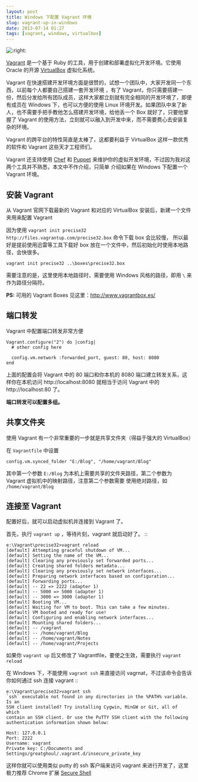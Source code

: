 ```yaml
---
layout: post
title: Windows 下配置 Vagrant 环境
slug: vagrant-up-in-windows
date: 2013-07-14 01:27
tags: [vagrant, windows, virtualbox]
---
```


![:right:](http://pic.yupoo.com/greatghoul_v/D0AP3bxn/Gkr9f.png)

[Vagrant] 是一个基于 Ruby 的工具，用于创建和部署虚拟化开发环境。它使用 Oracle 的开源 [VirtualBox] 虚拟化系统。

Vagrant 在快速搭建开发环境方面是很赞的，试想一个团队中，大家开发同一个东西，以前每个人都要自己搭建一套开发环境
，有了 Vagrant，你只需要搭建一份，然后分发给所有团队成员，这样大家都立刻就有完全相同的开发环境了，即便有成员在
Windows 下，也可以方便的使用 Linux 环境开发。如果团队中来了新人，也不需要手把手教他怎么搭建开发环境，给他丢一个
Box 就好了，只要他掌握了 Vagrant 的使用方法，立刻就可以融入到开发中来，而不需要费心去安装复杂的环境。

Vagrant 的跨平台的特性简直是太棒了，这都要利益于 VirtualBox 这样一款优秀的软件和 Vagrant 这些天才工程师们。

Vagrant 还支持使用 [Chef] 和 [Puppet] 来维护你的虚拟开发环境，不过因为我对这两个工具并不熟悉，本文中不作介绍，只简单
介绍如果在 Windows 下配置一个 Vagrant 环境。

[Vagrant]: http://www.vagrantup.com/
[VirtualBox]: https://www.virtualbox.org/
[Chef]: http://www.opscode.com/chef/
[Puppet]: https://puppetlabs.com/

安装 Vagrant
-------------------

从 Vagrant 官网下载最新的 Vagrant 和对应的 VirtualBox 安装后，新建一个文件夹用来配置 Vagrant

因为使用 `vagrant init precise32 http://files.vagrantup.com/precise32.box` 命令下载 box 会比较慢，
所以最好是提前使用迅雷等工具下载好 box 放在一个文件中，然后初始化时使用本地路径，会快很多。

    vagrant init precise32 ..\boxes\precise32.box

需要注意的是，这里使用本地路径时，需要使用 Windows 风格的路径，即用 `\` 来作为路径分隔符。

**PS:** 可用的 Vagrant Boxes 见这里：<http://www.vagrantbox.es/>

端口转发
------------

Vagrant 中配置端口转发非常方便

    Vagrant.configure("2") do |config|
      # other config here

      config.vm.network :forwarded_port, guest: 80, host: 8080
    end

上面的配置会将 Vagrant 中的 80 端口和你本机的 8080 端口建立转发关系，这样你在本机访问 http://localhost:8080 
就相当于访问 Vagrant 中的 http://localhost:80 了。

**端口转发可以配置多组。**

共享文件夹
------------

使用 Vagrant 有一个非常重要的一步就是共享文件夹（得益于强大的 VirtualBox）

在 `Vagrantfile` 中设置

    config.vm.synced_folder "E:/Blog", "/home/vagrant/Blog"

其中第一个参数 `E:/Blog` 为本机上需要共享的文件夹路径，第二个参数为 Vagrant 虚拟机中的映射路径，注意第二个参数需要
使用绝对路径，如 `/home/vagrant/Blog`

连接至 Vagrant
----------------

配置好后，就可以启动虚拟机并连接到 Vagrant 了。

首先，执行 `vagrant up` ，等待片刻，vagrant 就启动好了。 ::

    e:\Vagrant\precise32>vagrant reload
    [default] Attempting graceful shutdown of VM...
    [default] Setting the name of the VM...
    [default] Clearing any previously set forwarded ports...
    [default] Creating shared folders metadata...
    [default] Clearing any previously set network interfaces...
    [default] Preparing network interfaces based on configuration...
    [default] Forwarding ports...
    [default] -- 22 => 2222 (adapter 1)
    [default] -- 5000 => 5000 (adapter 1)
    [default] -- 3000 => 3000 (adapter 1)
    [default] Booting VM...
    [default] Waiting for VM to boot. This can take a few minutes.
    [default] VM booted and ready for use!
    [default] Configuring and enabling network interfaces...
    [default] Mounting shared folders...
    [default] -- /vagrant
    [default] -- /home/vagrant/Blog
    [default] -- /home/vagrant/Notes
    [default] -- /home/vagrant/Projects

如果你 ``vagrant up`` 后又修改了 Vagrantfile，要使之生效，需要执行 ``vagrant reload``

在 Windows 下，不能使用 `vagrant ssh` 来直接访问 vagrnat，不过该命令会告诉你如何通过 ssh 连接 vagrant ::

    e:\Vagrant\precise32>vagrant ssh
    `ssh` executable not found in any directories in the %PATH% variable. Is an
    SSH client installed? Try installing Cygwin, MinGW or Git, all of which
    contain an SSH client. Or use the PuTTY SSH client with the following
    authentication information shown below:

    Host: 127.0.0.1
    Port: 2222
    Username: vagrant
    Private key: C:/Documents and Settings/greatghoul/.vagrant.d/insecure_private_key

这样你就可以使用类似 putty 的 ssh 客户端来访问 vagrant 来进行开发了，这里极力推荐 Chrome 扩展 [Secure Shell]

[Secure Shell]: https://chrome.google.com/webstore/detail/pnhechapfaindjhompbnflcldabbghjo?utm_source=chrome-ntp-launcher


